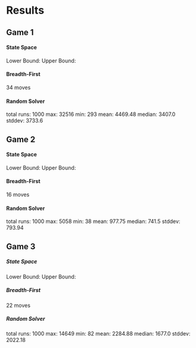 # Results





## Game 1
#### State Space
Lower Bound: 
Upper Bound:

#### Breadth-First
34 moves

#### Random Solver
total runs: 1000
max: 32516
min: 293
mean: 4469.48
median: 3407.0
stddev: 3733.6

## Game 2
#### State Space
Lower Bound: 
Upper Bound:

#### Breadth-First
16 moves

#### Random Solver
total runs: 1000
max: 5058
min: 38
mean: 977.75
median: 741.5
stddev: 793.94



## Game 3
##### State Space
Lower Bound: 
Upper Bound:

##### Breadth-First
22 moves

##### Random Solver
total runs: 1000
max: 14649
min: 82
mean: 2284.88
median: 1677.0
stddev: 2022.18
